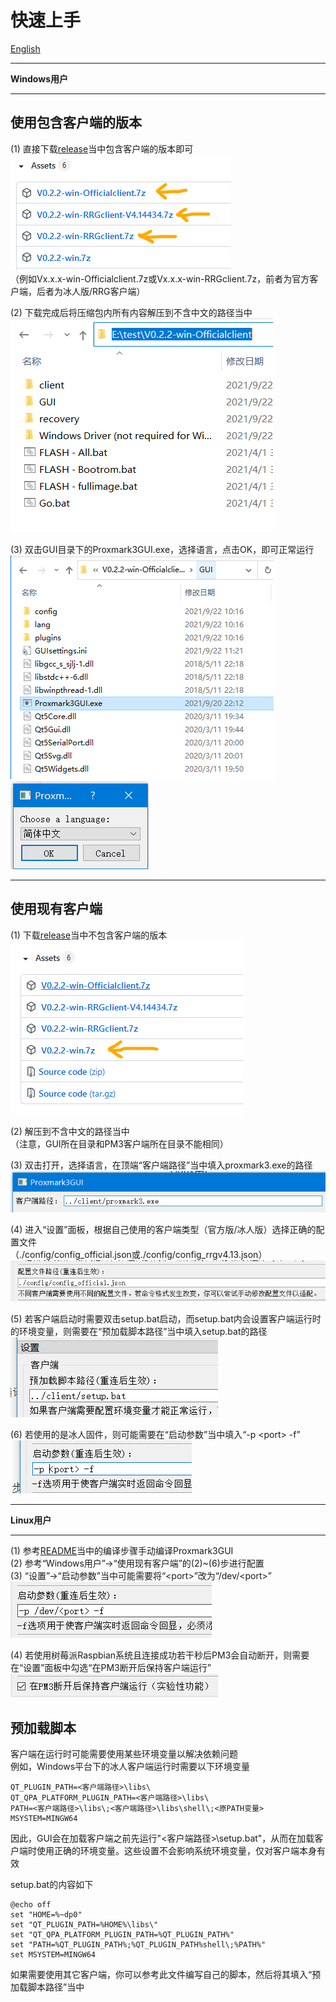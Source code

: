 # 快速上手

[English](quickstart.md)  
***
**Windows用户**
***
## 使用包含客户端的版本
(1) 直接下载[release](https://github.com/wh201906/Proxmark3GUI/releases)当中包含客户端的版本即可  
![](download_withclient.png)  
（例如Vx.x.x-win-Officialclient.7z或Vx.x.x-win-RRGclient.7z，前者为官方客户端，后者为冰人版/RRG客户端）  

(2) 下载完成后将压缩包内所有内容解压到不含中文的路径当中  
![](pm3guipath.png)  

(3) 双击GUI目录下的Proxmark3GUI.exe，选择语言，点击OK，即可正常运行  
![](pm3gui.png)  
![](language_zh_CN.png)  
***

## 使用现有客户端
(1) 下载[release](https://github.com/wh201906/Proxmark3GUI/releases)当中不包含客户端的版本  
![](download.png)  

(2) 解压到不含中文的路径当中  
（注意，GUI所在目录和PM3客户端所在目录不能相同）  

(3) 双击打开，选择语言，在顶端“客户端路径”当中填入proxmark3.exe的路径  
![](pm3path_zh_CN.png)  

(4) 进入“设置”面板，根据自己使用的客户端类型（官方版/冰人版）选择正确的配置文件  
（./config/config_official.json或./config/config_rrgv4.13.json）  
![](configpath_zh_CN.png)  

(5) 若客户端启动时需要双击setup.bat启动，而setup.bat内会设置客户端运行时的环境变量，则需要在“预加载脚本路径”当中填入setup.bat的路径  
![](preloadpath_zh_CN.png)  

(6) 若使用的是冰人固件，则可能需要在“启动参数”当中填入“-p \<port\> -f”  
![](args_zh_CN.png)  

***
**Linux用户**
***
(1) 参考[README](../../README/README_zh_CN.md)当中的编译步骤手动编译Proxmark3GUI  
(2) 参考“Windows用户”->“使用现有客户端”的(2)~(6)步进行配置  
(3) “设置”->“启动参数”当中可能需要将“\<port\>”改为“/dev/\<port\>”  
![](args_linux_zh_CN.png)  

(4) 若使用树莓派Raspbian系统且连接成功若干秒后PM3会自动断开，则需要在“设置”面板中勾选“在PM3断开后保持客户端运行”  
![](keep_zh_CN.png)  

## 预加载脚本
客户端在运行时可能需要使用某些环境变量以解决依赖问题  
例如，Windows平台下的冰人客户端运行时需要以下环境变量
```
QT_PLUGIN_PATH=<客户端路径>\libs\
QT_QPA_PLATFORM_PLUGIN_PATH=<客户端路径>\libs\
PATH=<客户端路径>\libs\;<客户端路径>\libs\shell\;<原PATH变量>
MSYSTEM=MINGW64
```
因此，GUI会在加载客户端之前先运行"\<客户端路径\>\\setup.bat"，从而在加载客户端时使用正确的环境变量。这些设置不会影响系统环境变量，仅对客户端本身有效  

setup.bat的内容如下
```
@echo off
set "HOME=%~dp0"
set "QT_PLUGIN_PATH=%HOME%\libs\"
set "QT_QPA_PLATFORM_PLUGIN_PATH=%QT_PLUGIN_PATH%"
set "PATH=%QT_PLUGIN_PATH%;%QT_PLUGIN_PATH%shell\;%PATH%"
set MSYSTEM=MINGW64
```
如果需要使用其它客户端，你可以参考此文件编写自己的脚本，然后将其填入“预加载脚本路径”当中  